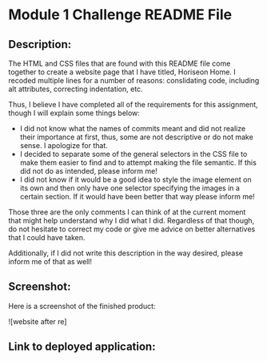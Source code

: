 # Module 1 Challenge README File
## Description:
The HTML and CSS files that are found with this README file come together to create a website page that I have titled, Horiseon Home. I recoded multiple lines for a number of reasons: conslidating code, including alt attributes, correcting indentation, etc.

Thus, I believe I have completed all of the requirements for this assignment, though I will explain some things below:

- I did not know what the names of commits meant and did not realize their importance at first, thus, some are not descriptive or do not make sense. I apologize for that.
- I decided to separate some of the general selectors in the CSS file to make them easier to find and to attempt making the file semantic. If this did not do as intended, please inform me!
- I did not know if it would be a good idea to style the image element on its own and then only have one selector specifying the images in a certain section. If it would have been better that way please inform me!

Those three are the only comments I can think of at the current moment that might help understand why I did what I did. Regardless of that though, do not hesitate to correct my code or give me advice on better alternatives that I could have taken. 

Additionally, if I did not write this description in the way desired, please inform me of that as well!

## Screenshot:
Here is a screenshot of the finished product:

![website after re]
## Link to deployed application:
